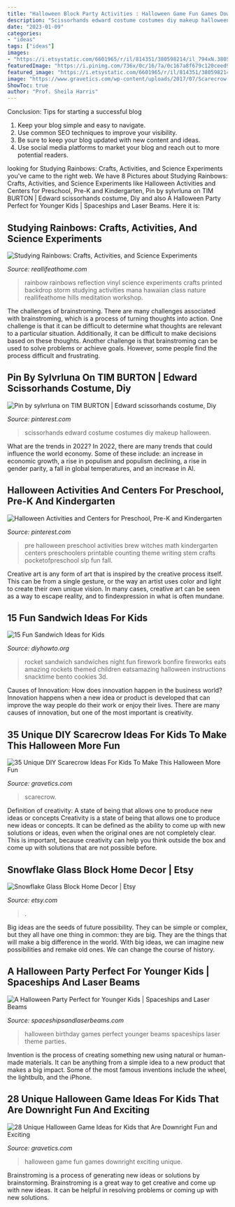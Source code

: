 ```yaml
---
title: "Halloween Block Party Activities : Halloween Game Fun Games Downright Exciting Unique"
description: "Scissorhands edward costume costumes diy makeup halloween"
date: "2023-01-09"
categories:
- "ideas"
tags: ["ideas"]
images:
- "https://i.etsystatic.com/6601965/r/il/814351/380598214/il_794xN.380598214_s0lm.jpg"
featuredImage: "https://i.pinimg.com/736x/0c/16/7a/0c167a8f679c120ceed989e4abc03b54.jpg"
featured_image: "https://i.etsystatic.com/6601965/r/il/814351/380598214/il_794xN.380598214_s0lm.jpg"
image: "https://www.gravetics.com/wp-content/uploads/2017/07/Scarecrow-Halloween-Treat-Bags.jpg"
ShowToc: true
author: "Prof. Sheila Harris"
---
```



Conclusion: Tips for starting a successful blog
1. Keep your blog simple and easy to navigate.
2. Use common SEO techniques to improve your visibility.
3. Be sure to keep your blog updated with new content and ideas.
4. Use social media platforms to market your blog and reach out to more potential readers.

	

		
looking for Studying Rainbows: Crafts, Activities, and Science Experiments you've came to the right web. We have 8 Pictures about Studying Rainbows: Crafts, Activities, and Science Experiments like Halloween Activities and Centers for Preschool, Pre-K and Kindergarten, Pin by sylvrluna on TIM BURTON | Edward scissorhands costume, Diy and also A Halloween Party Perfect for Younger Kids | Spaceships and Laser Beams. Here it is:
		
    
## Studying Rainbows: Crafts, Activities, And Science Experiments

<img loading=lazy src="https://i1.wp.com/www.reallifeathome.com/wp-content/uploads/2014/03/Rainbow-1.jpg?fit=534%2C800&amp;ssl=1" onerror="this.onerror=null;this.src='https://tse2.mm.bing.net/th?id=OIP.ad-3xOEGFrdP7ft0wQN4dgHaLG&amp;pid=15.1';" alt="Studying Rainbows: Crafts, Activities, and Science Experiments">

_Source: reallifeathome.com_

>rainbow rainbows reflection vinyl science experiments crafts printed backdrop storm studying activities mana hawaiian class nature reallifeathome hills meditation workshop. 

	

The challenges of brainstroming.
There are many challenges associated with brainstroming, which is a process of turning thoughts into action. One challenge is that it can be difficult to determine what thoughts are relevant to a particular situation. Additionally, it can be difficult to make decisions based on these thoughts. Another challenge is that brainstroming can be used to solve problems or achieve goals. However, some people find the process difficult and frustrating.

    
## Pin By Sylvrluna On TIM BURTON | Edward Scissorhands Costume, Diy

<img loading=lazy src="https://i.pinimg.com/736x/39/ed/a6/39eda6d7da226acf848e8846aed1b62b--edward-scissorhands-tim-burton.jpg" onerror="this.onerror=null;this.src='https://tse4.mm.bing.net/th?id=OIP.50hDm-SiXfykn6ZSQBTrTAHaLH&amp;pid=15.1';" alt="Pin by sylvrluna on TIM BURTON | Edward scissorhands costume, Diy">

_Source: pinterest.com_

>scissorhands edward costume costumes diy makeup halloween. 

	

What are the trends in 2022?
In 2022, there are many trends that could influence the world economy. Some of these include: an increase in economic growth, a rise in populism and populism declining, a rise in gender parity, a fall in global temperatures, and an increase in AI.

    
## Halloween Activities And Centers For Preschool, Pre-K And Kindergarten

<img loading=lazy src="https://i.pinimg.com/736x/0c/16/7a/0c167a8f679c120ceed989e4abc03b54.jpg" onerror="this.onerror=null;this.src='https://tse1.mm.bing.net/th?id=OIP.N8tN-uPRQAiU7e-GVLf5nQHaJ4&amp;pid=15.1';" alt="Halloween Activities and Centers for Preschool, Pre-K and Kindergarten">

_Source: pinterest.com_

>pre halloween preschool activities brew witches math kindergarten centers preschoolers printable counting theme writing stem crafts pocketofpreschool slp fun fall. 

	

Creative art is any form of art that is inspired by the creative process itself. This can be from a single gesture, or the way an artist uses color and light to create their own unique vision. In many cases, creative art can be seen as a way to escape reality, and to findexpression in what is often mundane.

    
## 15 Fun Sandwich Ideas For Kids

<img loading=lazy src="http://www.diyhowto.org/wp-content/uploads/2016/03/DIY-3D-Rocket-Sandwich-15-Fun-Sandwich-Ideas-for-Kids-DIYHowto.jpg" onerror="this.onerror=null;this.src='https://tse3.mm.bing.net/th?id=OIP.LUILl2Tvr09ZfKVxXYiNSwHaLJ&amp;pid=15.1';" alt="15 Fun Sandwich Ideas for Kids">

_Source: diyhowto.org_

>rocket sandwich sandwiches night fun firework bonfire fireworks eats amazing rockets themed children eatsamazing halloween instructions snacktime bento cookies 3d. 

	

Causes of Innovation: How does innovation happen in the business world?
Innovation happens when a new idea or product is developed that can improve the way people do their work or enjoy their lives. There are many causes of innovation, but one of the most important is creativity.

    
## 35 Unique DIY Scarecrow Ideas For Kids To Make This Halloween More Fun

<img loading=lazy src="https://www.gravetics.com/wp-content/uploads/2017/07/Scarecrow-Halloween-Treat-Bags.jpg" onerror="this.onerror=null;this.src='https://tse3.mm.bing.net/th?id=OIP.ASabLyLYU8JMFgVXpLnN4wHaLH&amp;pid=15.1';" alt="35 Unique DIY Scarecrow Ideas For Kids To Make This Halloween More Fun">

_Source: gravetics.com_

>scarecrow. 

	

Definition of creativity: A state of being that allows one to produce new ideas or concepts
Creativity is a state of being that allows one to produce new ideas or concepts. It can be defined as the ability to come up with new solutions or ideas, even when the original ones are not completely clear. This is important, because creativity can help you think outside the box and come up with solutions that are not possible before.

    
## Snowflake Glass Block Home Decor | Etsy

<img loading=lazy src="https://i.etsystatic.com/6601965/r/il/814351/380598214/il_794xN.380598214_s0lm.jpg" onerror="this.onerror=null;this.src='https://tse4.mm.bing.net/th?id=OIP.nwIcR3CbHRmSn9OXd1K5mQHaJ4&amp;pid=15.1';" alt="Snowflake Glass Block Home Decor | Etsy">

_Source: etsy.com_

>. 

	

Big ideas are the seeds of future possibility. They can be simple or complex, but they all have one thing in common: they are big. They are the things that will make a big difference in the world. With big ideas, we can imagine new possibilities and remake old ones. We can change the course of history.

    
## A Halloween Party Perfect For Younger Kids | Spaceships And Laser Beams

<img loading=lazy src="http://spaceshipsandlaserbeams.com/wp-content/uploads/2015/09/halloween-party-ideas-kids-009.jpg" onerror="this.onerror=null;this.src='https://tse4.mm.bing.net/th?id=OIP.b2twm2jyoNUdGBuhoEZP_AHaLH&amp;pid=15.1';" alt="A Halloween Party Perfect for Younger Kids | Spaceships and Laser Beams">

_Source: spaceshipsandlaserbeams.com_

>halloween birthday games perfect younger beams spaceships laser theme parties. 

	

Invention is the process of creating something new using natural or human-made materials. It can be anything from a simple idea to a new product that makes a big impact. Some of the most famous inventions include the wheel, the lightbulb, and the iPhone.

    
## 28 Unique Halloween Game Ideas For Kids That Are Downright Fun And Exciting

<img loading=lazy src="http://www.gravetics.com/wp-content/uploads/2017/07/Halloween-Can-Game.jpg" onerror="this.onerror=null;this.src='https://tse3.mm.bing.net/th?id=OIP.yCYgmJ7Jc6mVrW_Dg8dBzAHaLH&amp;pid=15.1';" alt="28 Unique Halloween Game Ideas for Kids that Are Downright Fun and Exciting">

_Source: gravetics.com_

>halloween game fun games downright exciting unique. 

	

Brainstroming is a process of generating new ideas or solutions by brainstorming. Brainstroming is a great way to get creative and come up with new ideas. It can be helpful in resolving problems or coming up with new solutions.

